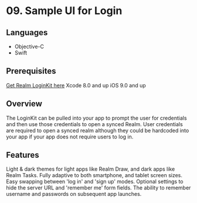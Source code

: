 # 09. Sample UI for Login

## Languages 
- Objective-C
- Swift

## Prerequisites 
[Get Realm LoginKit here](https://github.com/realm/realm-loginkit)
Xcode 8.0 and up
iOS 9.0 and up

## Overview

The LoginKit can be pulled into your app to prompt the user for credentials and then use those credentials to open a synced Realm. User credentials are required to open a synced realm although they could be hardcoded into your app if your app does not require users to log in.

## Features
Light & dark themes for light apps like Realm Draw, and dark apps like Realm Tasks.
Fully adaptive to both smartphone, and tablet screen sizes.
Easy swapping between 'log in' and 'sign up' modes.
Optional settings to hide the server URL and 'remember me' form fields.
The ability to remember username and passwords on subsequent app launches.
